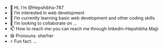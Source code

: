 - 👋 Hi, I’m @Hepshibha-787
- 👀 I’m interested in web development
- 🌱 I’m currently learning basic web development and other coding skills
- 💞️ I’m looking to collaborate on ...
- 📫 How to reach me-you can reach me through linkedin-Hepshibha Majji
- 😄 Pronouns: she/her
- ⚡ Fun fact: ...

<!---
Hepshibha-787/Hepshibha-787 is a ✨ special ✨ repository because its `README.md` (this file) appears on your GitHub profile.
You can click the Preview link to take a look at your changes.
--->
